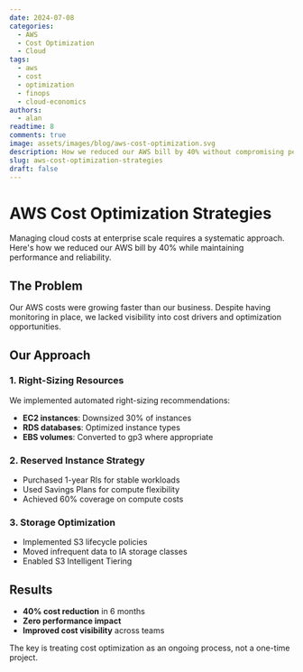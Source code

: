 ```yaml
---
date: 2024-07-08
categories:
  - AWS
  - Cost Optimization
  - Cloud
tags:
  - aws
  - cost
  - optimization
  - finops
  - cloud-economics
authors:
  - alan
readtime: 8
comments: true
image: assets/images/blog/aws-cost-optimization.svg
description: How we reduced our AWS bill by 40% without compromising performance or reliability
slug: aws-cost-optimization-strategies
draft: false
---
```


# AWS Cost Optimization Strategies

Managing cloud costs at enterprise scale requires a systematic approach. Here's how we reduced our AWS bill by 40% while maintaining performance and reliability.

<!-- more -->

## The Problem

Our AWS costs were growing faster than our business. Despite having monitoring in place, we lacked visibility into cost drivers and optimization opportunities.

## Our Approach

### 1. Right-Sizing Resources

We implemented automated right-sizing recommendations:

- **EC2 instances**: Downsized 30% of instances
- **RDS databases**: Optimized instance types
- **EBS volumes**: Converted to gp3 where appropriate

### 2. Reserved Instance Strategy

- Purchased 1-year RIs for stable workloads
- Used Savings Plans for compute flexibility
- Achieved 60% coverage on compute costs

### 3. Storage Optimization

- Implemented S3 lifecycle policies
- Moved infrequent data to IA storage classes
- Enabled S3 Intelligent Tiering

## Results

- **40% cost reduction** in 6 months
- **Zero performance impact**
- **Improved cost visibility** across teams

The key is treating cost optimization as an ongoing process, not a one-time project.